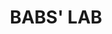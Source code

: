 ---
title: BABS' LAB
redirect_from: 
  - /BABS' LAB
  - /BABS’LAB
layout: venues
image: BABS_LABS.png
Details:
  Founded: 2017
  disbanded:
  Address: |
    603 King St
    Jacksonville, FL 3220
  Artistict Director: Barbara Colaciello
  Facebook: BABSLABatCoRK
  Twitter: 
  instagram: babslabatcork
  LinkedIn: barbaracolaciello
  YouTube: interactbw
  Website: https://www.barbaracolaciello.com/babslabtheatercork

---